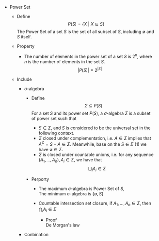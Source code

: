 * Power Set
  - Define  
    $$P(S) = \{X \ |\ X \subseteq S\}  \tag{Power Set}$$ 
    The Power Set of a set $S$ is the set of all subset of $S$, including $\emptyset$ and $S$ itself.

  - Property
    - The number of elements in the power set of a set $S$ is $2^n$, where $n$ is the number of elements in the set $S$.
      $$|P(S)| = 2^{|S|}$$ 

  - Include
    * $\sigma$-algebra
      - Define  
        $$\Sigma \subseteq P(S)  \tag{$\sigma$-algebra}$$
        For a set $S$ and its power set $P(S)$, a $\sigma$-algebra $\Sigma$ is a subset of power set such that
        - $S \in \Sigma$, and $S$ is considered to be the universal set in the following context.
        - $\Sigma$ closed under complementation, i.e. $A \in \Sigma$ implies that $A^C = S - A \in \Sigma$. Meanwhile, base on the $S \in \Sigma$ (1) we have $\emptyset \in \Sigma$. 
        - $\Sigma$ is closed under countable unions, i.e. for any sequence $(A_1, ..., A_n), A_i \in \Sigma$, we have that 
          $$\bigcup_i A_i \in \Sigma$$

      - Perporty
        - The maximum $\sigma$-algebra is Power Set of $S$,  
          The minimum $\sigma$-algebra is $\{\emptyset, S\}$

        - Countable intersection set closure, if $A_1, ... , A_n \in Σ$, then $\bigcap_i A_i  \in Σ$
          - Proof  
            De Morgan's law

    * Conbination
